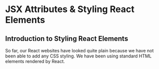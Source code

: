 # JSX Attributes & Styling React Elements

## Introduction to Styling React Elements

So far, our React websites have looked quite plain because we have not been able to add any CSS styling. We have been using standard HTML elements rendered by React.
